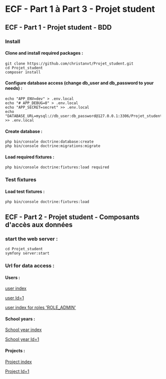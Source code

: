 # ECF - Part 1 à Part 3 - Projet student

## ECF - Part 1 - Projet student - BDD

### Install

#### Clone and install required packages :

    git clone https://github.com/christanvt/Projet_student.git
    cd Projet_student
    composer install

#### Configure database access (change db_user and db_password to your needs) :

    echo "APP_ENV=dev" > .env.local
    echo "# APP_DEBUG=0" > .env.local
    echo "APP_SECRET=secret" >> .env.local
    echo "DATABASE_URL=mysql://db_user:db_password@127.0.0.1:3306/Projet_student" >> .env.local

#### Create database :

    php bin/console doctrine:database:create
    php bin/console doctrine:migrations:migrate

#### Load required fixtures :

    php bin/console doctrine:fixtures:load required

### Test fixtures

#### Load test fixtures :

    php bin/console doctrine:fixtures:load

## ECF - Part 2 - Projet student - Composants d'accès aux données

### start the web server :

    cd Projet_student
    symfony server:start

### Url for data access :

#### Users :

[user index](http://127.0.0.1:8000/user/)

[user Id=1](http://127.0.0.1:8000/user/1)

[user index for roles 'ROLE_ADMIN'](http://127.0.0.1:8000/user/admin)

#### School years :

[School year index](http://127.0.0.1:8000/school_year/)

[School year Id=1](http://127.0.0.1:8000/school_year/1)

#### Projects :

[Project index](http://127.0.0.1:8000/project/)

[Project Id=1](http://127.0.0.1:8000/project/1)
